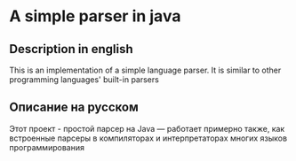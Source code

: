 # A simple parser in java

## Description in english 
This is an implementation of a simple language parser. It is similar to other programming languages' built-in parsers

## Описание на русском 
Этот проект - простой парсер на Java — работает примерно также, как встроенные парсеры в компиляторах и интерпретаторах многих языков программирования